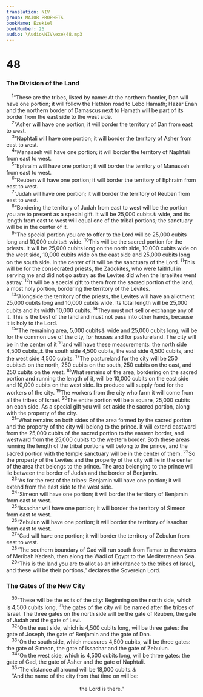 ```yaml
---
translation: NIV
group: MAJOR PROPHETS
bookName: Ezekiel 
bookNumber: 26
audio: \Audio\NIV\exe\48.mp3
---
```


<div class="title"><h1>48</h1><h3>The Division of the Land </h3></div>
<span class="verse exe_48_1"> <sup>1</sup>“These are the tribes, listed by name: At the northern frontier, Dan will have one portion; it will follow the Hethlon road to Lebo Hamath; Hazar Enan and the northern border of Damascus next to Hamath will be part of its border from the east side to the west side. <br/></span>
<span class="verse exe_48_2"> <sup>2</sup>“Asher will have one portion; it will border the territory of Dan from east to west. <br/></span>
<span class="verse exe_48_3"> <sup>3</sup>“Naphtali will have one portion; it will border the territory of Asher from east to west. <br/></span>
<span class="verse exe_48_4"> <sup>4</sup>“Manasseh will have one portion; it will border the territory of Naphtali from east to west. <br/></span>
<span class="verse exe_48_5"> <sup>5</sup>“Ephraim will have one portion; it will border the territory of Manasseh from east to west. <br/></span>
<span class="verse exe_48_6"> <sup>6</sup>“Reuben will have one portion; it will border the territory of Ephraim from east to west. <br/></span>
<span class="verse exe_48_7"> <sup>7</sup>“Judah will have one portion; it will border the territory of Reuben from east to west. <br/></span>
<span class="verse exe_48_8"> <sup>8</sup>“Bordering the territory of Judah from east to west will be the portion you are to present as a special gift. It will be 25,000 cubits<a data-toggle="tooltip" data-placement="bottom" title="That is, about 8 miles or about 13 kilometers; also in verses 9, 10, 13, 15, 20 and 21">⚓</a> wide, and its length from east to west will equal one of the tribal portions; the sanctuary will be in the center of it. <br/></span>
<span class="verse exe_48_9"> <sup>9</sup>“The special portion you are to offer to the Lord will be 25,000 cubits long and 10,000 cubits<a data-toggle="tooltip" data-placement="bottom" title="That is, about 3 1/3 miles or about 5.3 kilometers; also in verses 10, 13 and 18">⚓</a> wide. </span>
<span class="verse exe_48_10"><sup>10</sup>This will be the sacred portion for the priests. It will be 25,000 cubits long on the north side, 10,000 cubits wide on the west side, 10,000 cubits wide on the east side and 25,000 cubits long on the south side. In the center of it will be the sanctuary of the Lord. </span>
<span class="verse exe_48_11"><sup>11</sup>This will be for the consecrated priests, the Zadokites, who were faithful in serving me and did not go astray as the Levites did when the Israelites went astray. </span>
<span class="verse exe_48_12"><sup>12</sup>It will be a special gift to them from the sacred portion of the land, a most holy portion, bordering the territory of the Levites. <br/></span>
<span class="verse exe_48_13"> <sup>13</sup>“Alongside the territory of the priests, the Levites will have an allotment 25,000 cubits long and 10,000 cubits wide. Its total length will be 25,000 cubits and its width 10,000 cubits. </span>
<span class="verse exe_48_14"><sup>14</sup>They must not sell or exchange any of it. This is the best of the land and must not pass into other hands, because it is holy to the Lord. <br/></span>
<span class="verse exe_48_15"> <sup>15</sup>“The remaining area, 5,000 cubits<a data-toggle="tooltip" data-placement="bottom" title="That is, about 1 2/3 miles or about 2.7 kilometers">⚓</a> wide and 25,000 cubits long, will be for the common use of the city, for houses and for pastureland. The city will be in the center of it </span>
<span class="verse exe_48_16"><sup>16</sup>and will have these measurements: the north side 4,500 cubits,<a data-toggle="tooltip" data-placement="bottom" title="That is, about 1 1/2 miles or about 2.4 kilometers; also in verses 30, 32, 33 and 34">⚓</a> the south side 4,500 cubits, the east side 4,500 cubits, and the west side 4,500 cubits. </span>
<span class="verse exe_48_17"><sup>17</sup>The pastureland for the city will be 250 cubits<a data-toggle="tooltip" data-placement="bottom" title="That is, about 440 feet or about 135 meters">⚓</a> on the north, 250 cubits on the south, 250 cubits on the east, and 250 cubits on the west. </span>
<span class="verse exe_48_18"><sup>18</sup>What remains of the area, bordering on the sacred portion and running the length of it, will be 10,000 cubits on the east side and 10,000 cubits on the west side. Its produce will supply food for the workers of the city. </span>
<span class="verse exe_48_19"><sup>19</sup>The workers from the city who farm it will come from all the tribes of Israel. </span>
<span class="verse exe_48_20"><sup>20</sup>The entire portion will be a square, 25,000 cubits on each side. As a special gift you will set aside the sacred portion, along with the property of the city. <br/></span>
<span class="verse exe_48_21"> <sup>21</sup>“What remains on both sides of the area formed by the sacred portion and the property of the city will belong to the prince. It will extend eastward from the 25,000 cubits of the sacred portion to the eastern border, and westward from the 25,000 cubits to the western border. Both these areas running the length of the tribal portions will belong to the prince, and the sacred portion with the temple sanctuary will be in the center of them. </span>
<span class="verse exe_48_22"><sup>22</sup>So the property of the Levites and the property of the city will lie in the center of the area that belongs to the prince. The area belonging to the prince will lie between the border of Judah and the border of Benjamin. <br/></span>
<span class="verse exe_48_23"> <sup>23</sup>“As for the rest of the tribes: Benjamin will have one portion; it will extend from the east side to the west side. <br/></span>
<span class="verse exe_48_24"> <sup>24</sup>“Simeon will have one portion; it will border the territory of Benjamin from east to west. <br/></span>
<span class="verse exe_48_25"> <sup>25</sup>“Issachar will have one portion; it will border the territory of Simeon from east to west. <br/></span>
<span class="verse exe_48_26"> <sup>26</sup>“Zebulun will have one portion; it will border the territory of Issachar from east to west. <br/></span>
<span class="verse exe_48_27"> <sup>27</sup>“Gad will have one portion; it will border the territory of Zebulun from east to west. <br/></span>
<span class="verse exe_48_28"> <sup>28</sup>“The southern boundary of Gad will run south from Tamar to the waters of Meribah Kadesh, then along the Wadi of Egypt to the Mediterranean Sea. <br/></span>
<span class="verse exe_48_29"> <sup>29</sup>“This is the land you are to allot as an inheritance to the tribes of Israel, and these will be their portions,” declares the Sovereign Lord. <br/></span>
<div class="title"><h3>The Gates of the New City </h3></div>
<span class="verse exe_48_30"> <sup>30</sup>“These will be the exits of the city: Beginning on the north side, which is 4,500 cubits long, </span>
<span class="verse exe_48_31"><sup>31</sup>the gates of the city will be named after the tribes of Israel. The three gates on the north side will be the gate of Reuben, the gate of Judah and the gate of Levi. <br/></span>
<span class="verse exe_48_32"> <sup>32</sup>“On the east side, which is 4,500 cubits long, will be three gates: the gate of Joseph, the gate of Benjamin and the gate of Dan. <br/></span>
<span class="verse exe_48_33"> <sup>33</sup>“On the south side, which measures 4,500 cubits, will be three gates: the gate of Simeon, the gate of Issachar and the gate of Zebulun. <br/></span>
<span class="verse exe_48_34"> <sup>34</sup>“On the west side, which is 4,500 cubits long, will be three gates: the gate of Gad, the gate of Asher and the gate of Naphtali. <br/></span>
<span class="verse exe_48_35"> <sup>35</sup>“The distance all around will be 18,000 cubits.<a data-toggle="tooltip" data-placement="bottom" title="That is, about 6 miles or about 9.5 kilometers">⚓</a><br/> “And the name of the city from that time on will be: <br/> <aside style="text-align:center;">the Lord is there.” </aside><br/></span>
